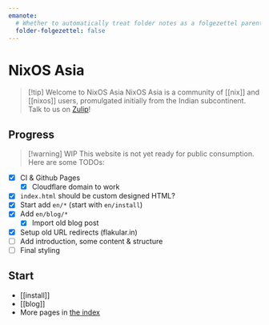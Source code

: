 ```yaml
---
emanote:
  # Whether to automatically treat folder notes as a folgezettel parent of its contents
  folder-folgezettel: false
---
```


# NixOS Asia

> [!tip] Welcome to NixOS Asia
> NixOS Asia is a community of [[nix]] and [[nixos]] users, promulgated initially from the Indian subcontinent. Talk to us on [Zulip](https://nixos.zulipchat.com/)!

## Progress

> [!warning] WIP 
> This website is not yet ready for public consumption. Here are some TODOs:

- [x] CI & Github Pages
    - [x] Cloudflare domain to work
- [x] `index.html` should be custom designed HTML?
- [x] Start add `en/*` (start with `en/install`)
- [x] Add `en/blog/*`
  - [x] Import old blog post
- [x] Setup old URL redirects (flakular.in)
- [ ] Add introduction, some content & structure
- [ ] Final styling

## Start

- [[install]]
- [[blog]]
- More pages in [the index](-/all)